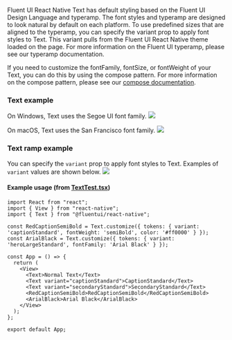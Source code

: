 Fluent UI React Native Text has default styling based on the Fluent UI Design Language and typeramp. The font styles and typeramp are designed to look natural by default on each platform. To use predefined sizes that are aligned to the typeramp, you can specify the variant prop to apply font styles to Text. This variant pulls from the Fluent UI React Native theme loaded on the page. For more information on the Fluent UI typeramp, please see our typeramp documentation.

If you need to customize the fontFamily, fontSize, or fontWeight of your Text, you can do this by using the compose pattern. For more information on the compose pattern, please see our [compose documentation](https://github.com/microsoft/fluentui-react-native/blob/master/packages/framework/foundation-compose/README.md).

### Text example

On Windows, Text uses the Segoe UI font family.
<img src="https://res.cdn.office.net/files/fabric-cdn-prod_20230126.003-cdn-prod_20200511.001/fabric-website/images/controls/cross/Text/Text_quickbrownfox_windows.PNG"/>

On macOS, Text uses the San Francisco font family.
<img src="https://res.cdn.office.net/files/fabric-cdn-prod_20230126.003-cdn-prod_20200511.001/fabric-website/images/controls/cross/Text/Text_quickbrownfox_macos.PNG"/>

### Text ramp example

You can specify the `variant` prop to apply font styles to Text. Examples of `variant` values are shown below.
<img src="https://res.cdn.office.net/files/fabric-cdn-prod_20230126.003-cdn-prod_20200511.001/fabric-website/images/controls/cross/Text/FURN_windows_text_ramp.PNG"/>

#### Example usage (from [TextTest.tsx](https://github.com/microsoft/fluentui-react-native/tree/master/apps/fluent-tester/src/FluentTester/TestComponents/Text))

```
import React from "react";
import { View } from "react-native";
import { Text } from "@fluentui/react-native";

const RedCaptionSemiBold = Text.customize({ tokens: { variant: 'captionStandard', fontWeight: 'semiBold', color: '#ff0000' } });
const ArialBlack = Text.customize({ tokens: { variant: 'heroLargeStandard', fontFamily: 'Arial Black' } });

const App = () => {
  return (
    <View>
      <Text>Normal Text</Text>
      <Text variant="captionStandard">CaptionStandard</Text>
      <Text variant="secondaryStandard">SecondaryStandard</Text>
      <RedCaptionSemiBold>RedCaptionSemiBold</RedCaptionSemiBold>
      <ArialBlack>Arial Black</ArialBlack>
    </View>
  );
};

export default App;

```
